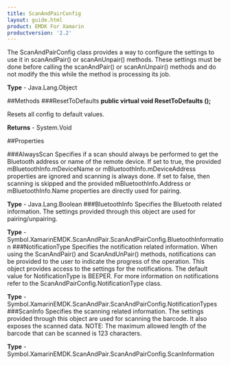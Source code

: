 ```yaml
---
title: ScanAndPairConfig
layout: guide.html 
product: EMDK For Xamarin 
productversion: '2.2' 
---
```

The ScanAndPairConfig class provides a way to configure the settings to use it in scanAndPair() or scanAnUnpair() methods. These settings must be done before calling the scanAndPair() or scanAnUnpair() methods and do not modify the this while the method is processing its job.

**Type** - Java.Lang.Object

##Methods
###ResetToDefaults
**public virtual void ResetToDefaults ();**

Resets all config to default values.


**Returns** - System.Void

##Properties

###AlwaysScan
Specifies if a scan should always be performed to get the Bluetooth address or name of the remote device. If set to true, the provided mBluetoothInfo.mDeviceName or mBluetoothInfo.mDeviceAddress properties are ignored and scanning is always done. If set to false, then scanning is skipped and the provided mBluetoothInfo.Address or mBluetoothInfo.Name properties are directly used for pairing.

**Type** - Java.Lang.Boolean
###BluetoothInfo
Specifies the Bluetooth related information. The settings provided through this object are used for pairing/unpairing.

**Type** - Symbol.XamarinEMDK.ScanAndPair.ScanAndPairConfig.BluetoothInformation
###NotificationType
Specifies the notification related information. When using the ScanAndPair() and ScanAndUnPair() methods, notifications can be provided to the user to indicate the progress of the operation. This object provides access to the settings for the notifications. The default value for NotificationType is BEEPER. For more information on notifications refer to the ScanAndPairConfig.NotificationType class.

**Type** - Symbol.XamarinEMDK.ScanAndPair.ScanAndPairConfig.NotificationTypes
###ScanInfo
Specifies the scanning related information. The settings provided through this object are used for scanning the barcode. It also exposes the scanned data. NOTE: The maximum allowed length of the barcode that can be scanned is 123 characters.

**Type** - Symbol.XamarinEMDK.ScanAndPair.ScanAndPairConfig.ScanInformation


